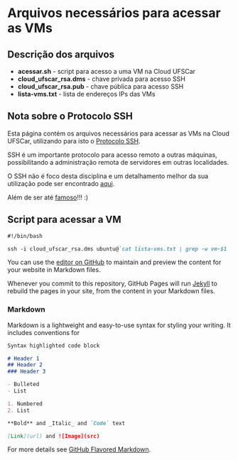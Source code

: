 # Arquivos necessários para acessar as VMs

## Descrição dos arquivos

- **acessar.sh** - script para acesso a uma VM na Cloud UFSCar
- **cloud_ufscar_rsa.dms** - chave privada para acesso SSH
- **cloud_ufscar_rsa.pub** - chave pública para acesso SSH
- **lista-vms.txt** - lista de endereços IPs das VMs

## Nota sobre o Protocolo SSH

Esta página contém os arquivos necessários para acessar as VMs na Cloud UFSCar, utilizando para isto o [Protocolo SSH](https://tools.ietf.org/html/rfc4254).

SSH é um importante protocolo para acesso remoto a outras máquinas, possibilitando a administração remota de servidores em outras localidades.

O SSH não é foco desta disciplina e um detalhamento melhor da sua utilização pode ser encontrado [aqui](https://www.openssh.com).

Além de ser até [famoso](https://i.redd.it/qhs5v36qvnr11.jpg)!!! :)

## Script para acessar a VM

```markdown
#!/bin/bash

ssh -i cloud_ufscar_rsa.dms ubuntu@`cat lista-vms.txt | grep -w vm-$1 | cut -d " " -f 3`
```

You can use the [editor on GitHub](https://github.com/dcomp-leris/slice-enablers/edit/master/README.md) to maintain and preview the content for your website in Markdown files.

Whenever you commit to this repository, GitHub Pages will run [Jekyll](https://jekyllrb.com/) to rebuild the pages in your site, from the content in your Markdown files.

### Markdown

Markdown is a lightweight and easy-to-use syntax for styling your writing. It includes conventions for

```markdown
Syntax highlighted code block

# Header 1
## Header 2
### Header 3

- Bulleted
- List

1. Numbered
2. List

**Bold** and _Italic_ and `Code` text

[Link](url) and ![Image](src)
```

For more details see [GitHub Flavored Markdown](https://guides.github.com/features/mastering-markdown/).
